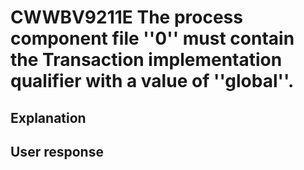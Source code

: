 # CWWBV9211E The process component file ''0'' must contain the Transaction implementation qualifier with a value of ''global''.

## Explanation

## User response